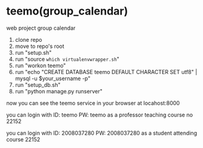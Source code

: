 teemo(group_calendar)
==============

web project group calendar

1. clone repo
2. move to repo's root
3. run "setup.sh"
4. run "source `which virtualenvwrapper.sh`"
5. run "workon teemo"
6. run "echo "CREATE DATABASE teemo DEFAULT CHARACTER SET utf8" | mysql -u $your_username -p"
7. run "setup_db.sh"
8. run "python manage.py runserver"

now you can see the teemo service in your browser at locahost:8000

you can login with ID: teemo PW: teemo as a professor teaching course no 22152

you can login with ID: 2008037280 PW: 2008037280 as a student attending course 22152

